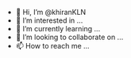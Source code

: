 - 👋 Hi, I’m @khiranKLN
- 👀 I’m interested in ...
- 🌱 I’m currently learning ...
- 💞️ I’m looking to collaborate on ...
- 📫 How to reach me ...

<!---
khiranKLN/khiranKLN is a ✨ special ✨ repository because its `README.md` (this file) appears on your GitHub profile.
You can click the Preview link to take a look at your changes.
--->
